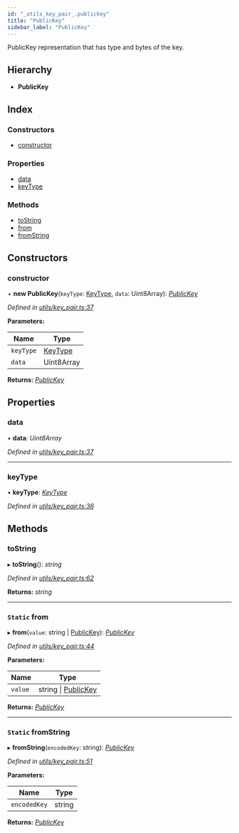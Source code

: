 ```yaml
---
id: "_utils_key_pair_.publickey"
title: "PublicKey"
sidebar_label: "PublicKey"
---
```


PublicKey representation that has type and bytes of the key.

## Hierarchy

* **PublicKey**

## Index

### Constructors

* [constructor](_utils_key_pair_.publickey.md#constructor)

### Properties

* [data](_utils_key_pair_.publickey.md#data)
* [keyType](_utils_key_pair_.publickey.md#keytype)

### Methods

* [toString](_utils_key_pair_.publickey.md#tostring)
* [from](_utils_key_pair_.publickey.md#static-from)
* [fromString](_utils_key_pair_.publickey.md#static-fromstring)

## Constructors

###  constructor

\+ **new PublicKey**(`keyType`: [KeyType](../enums/_utils_key_pair_.keytype.md), `data`: Uint8Array): *[PublicKey](_utils_key_pair_.publickey.md)*

*Defined in [utils/key_pair.ts:37](https://github.com/nearprotocol/nearlib/blob/b8cdef5/src.ts/utils/key_pair.ts#L37)*

**Parameters:**

Name | Type |
------ | ------ |
`keyType` | [KeyType](../enums/_utils_key_pair_.keytype.md) |
`data` | Uint8Array |

**Returns:** *[PublicKey](_utils_key_pair_.publickey.md)*

## Properties

###  data

• **data**: *Uint8Array*

*Defined in [utils/key_pair.ts:37](https://github.com/nearprotocol/nearlib/blob/b8cdef5/src.ts/utils/key_pair.ts#L37)*

___

###  keyType

• **keyType**: *[KeyType](../enums/_utils_key_pair_.keytype.md)*

*Defined in [utils/key_pair.ts:36](https://github.com/nearprotocol/nearlib/blob/b8cdef5/src.ts/utils/key_pair.ts#L36)*

## Methods

###  toString

▸ **toString**(): *string*

*Defined in [utils/key_pair.ts:62](https://github.com/nearprotocol/nearlib/blob/b8cdef5/src.ts/utils/key_pair.ts#L62)*

**Returns:** *string*

___

### `Static` from

▸ **from**(`value`: string | [PublicKey](_utils_key_pair_.publickey.md)): *[PublicKey](_utils_key_pair_.publickey.md)*

*Defined in [utils/key_pair.ts:44](https://github.com/nearprotocol/nearlib/blob/b8cdef5/src.ts/utils/key_pair.ts#L44)*

**Parameters:**

Name | Type |
------ | ------ |
`value` | string &#124; [PublicKey](_utils_key_pair_.publickey.md) |

**Returns:** *[PublicKey](_utils_key_pair_.publickey.md)*

___

### `Static` fromString

▸ **fromString**(`encodedKey`: string): *[PublicKey](_utils_key_pair_.publickey.md)*

*Defined in [utils/key_pair.ts:51](https://github.com/nearprotocol/nearlib/blob/b8cdef5/src.ts/utils/key_pair.ts#L51)*

**Parameters:**

Name | Type |
------ | ------ |
`encodedKey` | string |

**Returns:** *[PublicKey](_utils_key_pair_.publickey.md)*
